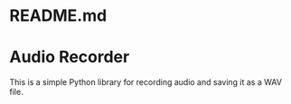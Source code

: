 # README.md
# Audio Recorder

This is a simple Python library for recording audio and saving it as a WAV file.
